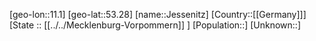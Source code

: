 ﻿---
location: [53.28,11.1]
mapzoom: [7,12] 
mapmarker: city 
type: City
tags:
- geo/City


SpocWebEntityId: 31196
isDeleted: false
confidential: public

---
[geo-lon::11.1]
[geo-lat::53.28]
[name::Jessenitz]
[Country::[[Germany]]]
[State :: [[../../Mecklenburg-Vorpommern]] ]
[Population::]
[Unknown::]

